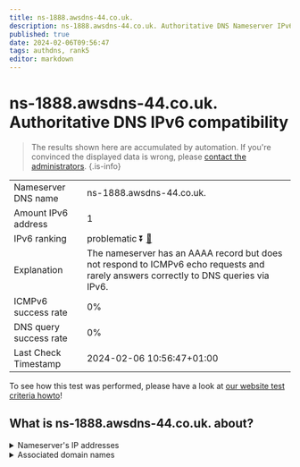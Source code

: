 ```yaml
---
title: ns-1888.awsdns-44.co.uk.
description: ns-1888.awsdns-44.co.uk. Authoritative DNS Nameserver IPv6 compatibility
published: true
date: 2024-02-06T09:56:47
tags: authdns, rank5
editor: markdown
---
```


# ns-1888.awsdns-44.co.uk. Authoritative DNS IPv6 compatibility

> The results shown here are accumulated by automation. If you're convinced the displayed data is wrong, please [contact the administrators](/howto/chat). 
{.is-info}




|   |   |
| - | - |
| Nameserver DNS name | ns-1888.awsdns-44.co.uk.
| Amount IPv6 address | 1
| IPv6 ranking | problematic :arrow_double_down: [🔗](/howto/ranking) |
| Explanation | The nameserver has an AAAA record but does not respond to ICMPv6 echo requests and rarely answers correctly to DNS queries via IPv6. |
| ICMPv6 success rate | 0%|
| DNS query success rate | 0% |
| Last Check Timestamp | 2024-02-06 10:56:47+01:00 |

To see how this test was performed, please have a look at [our website test criteria howto](/howto/testcriteria/authdns)!


## What is ns-1888.awsdns-44.co.uk. about?




<details>
<summary>Nameserver's IP addresses</summary>

2600:9000:5307:6000::1

</details>



<details>
<summary>Associated domain names</summary>

fauna.com

</details>
